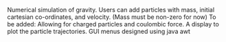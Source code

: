 Numerical simulation of gravity. Users can add particles with mass, initial cartesian co-ordinates, and velocity. (Mass must be non-zero for now)
To be added: Allowing for charged particles and coulombic force. A display to plot the particle trajectories.
GUI menus designed using java awt